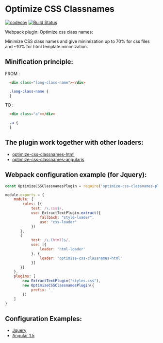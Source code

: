 # Optimize CSS Classnames

[![codecov](https://codecov.io/gh/vreshch/optimize-css-classnames-plugin/branch/master/graph/badge.svg)](https://codecov.io/gh/vreshch/optimize-css-classnames-plugin)
[![Build Status](https://travis-ci.org/vreshch/optimize-css-classnames-plugin.svg?branch=master)](https://travis-ci.org/vreshch/optimize-css-classnames-plugin)


Webpack plugin: Optimize css class names:

Minimize CSS class names and give minimization up to 70% for css files
and ~10% for html template minimization.

## Minification principle:

FROM :
```html
  <div class="long-class-name"></div>
```
```css
  .long-class-name {
  }
```
TO :
```html
  <div class="a"></div>
```
```css
  .a {
  }
```

## The plugin work together with other loaders:

* [optimize-css-classnames-html](https://github.com/vreshch/optimize-css-classnames-html)
* [optimize-css-classnames-angularjs](https://github.com/vreshch/optimize-css-classnames-angularjs)

## Webpack configuration example (for Jquery):

```js
const OptimizeCSSClassnamesPlugin = require('optimize-css-classnames-plugin');

module.exports = {
    module: {
        rules: [{
            test: /\.css$/,
            use: ExtractTextPlugin.extract({
                fallback: "style-loader",
                use: "css-loader"
            })
       },
       {
            test: /\.(html)$/,
            use: [{
                loader: 'html-loader'
            }, {
                loader: 'optimize-css-classnames-html'
            }]
       }]
    },
    plugins: [
        new ExtractTextPlugin("styles.css"),
        new OptimizeCSSClassnamesPlugin({
            prefix: '_'
        })
    ]
}
```

## Configuration Examples:
* [Jquery](https://github.com/vreshch/optimize-css-classnames-examples/tree/master/1)
* [Angular 1.5](https://github.com/vreshch/optimize-css-classnames-examples/tree/master/2)

